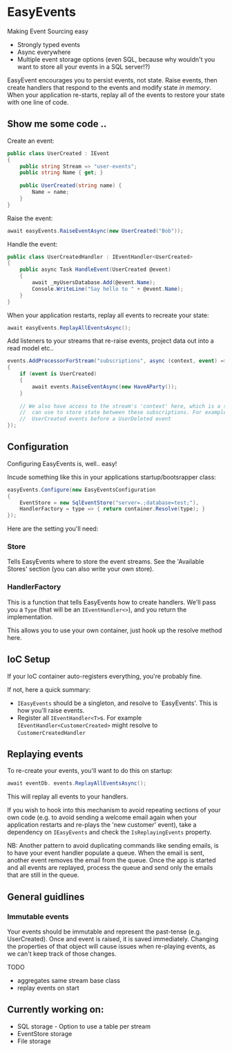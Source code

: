 # EasyEvents

Making Event Sourcing easy

- Strongly typed events
- Async everywhere
- Multiple event storage options (even SQL, because why wouldn't you want to store all your events in a SQL server!?)

EasyEvent encourages you to persist events, not state. Raise events, then create handlers that respond to the events and modify state _in memory_. 
When your application re-starts, replay all of the events to restore your state with one line of code.

## Show me some code ..

Create an event:

```csharp
public class UserCreated : IEvent
{
    public string Stream => "user-events";
    public string Name { get; }
    
    public UserCreated(string name) {
        Name = name;
    }
}
```

Raise the event:

```csharp
await easyEvents.RaiseEventAsync(new UserCreated("Bob"));
```

Handle the event:

```csharp
public class UserCreatedHandler : IEventHandler<UserCreated>
{
    public async Task HandleEvent(UserCreated @event)
    {
        await _myUsersDatabase.Add(@event.Name);
        Console.WriteLine("Say hello to " + @event.Name);
    }
}
```

When your application restarts, replay all events to recreate your state:

```csharp
await easyEvents.ReplayAllEventsAsync();
```

Add listeners to your streams that re-raise events, project data out into a read model etc..

```csharp
events.AddProcessorForStream("subscriptions", async (context, event) =>
{
    if (event is UserCreated)
    {
        await events.RaiseEventAsync(new HaveAParty());
    }
    
    // We also have access to the stream's 'context' here, which is a simple Dictionary<string,object> we 
    //  can use to store state between these subscriptions. For example, we could count the number of 
    //  UserCreated events before a UserDeleted event
});
```

## Configuration

Configuring EasyEvents is, well.. easy!

Incude something like this in your applications startup/bootsrapper class:

```csharp
easyEvents.Configure(new EasyEventsConfiguration
{
    EventStore = new SqlEventStore("server=.;database=test;"),
    HandlerFactory = type => { return container.Resolve(type); }
});
```

Here are the setting you'll need:

### Store

Tells EasyEvents where to store the event streams. See the 'Available Stores' section (you can also write your own store).

### HandlerFactory

This is a function that tells EasyEvents how to create handlers. We'll pass you a `Type` (that will be an `IEventHandler<>`), and you return the implementation.

This allows you to use your own container, just hook up the resolve method here.

## IoC Setup

If your IoC container auto-registers everything, you're probably fine.

If not, here a quick summary:

- `IEasyEvents` should be a singleton, and resolve to `EasyEvents'. This is how you'll raise events.
- Register all `IEventHandler<T>`s. For example `IEventHandler<CustomerCreated>` might resolve to `CustomerCreatedHandler`


## Replaying events

To re-create your events, you'll want to do this on startup:

```csharp
await eventDb. events.ReplayAllEventsAsync();
```

This will replay all events to your handlers.

If you wish to hook into this mechanism to avoid repeating sections of your own code (e.g. to avoid sending a welcome email again when your application restarts and re-plays the 'new customer' event), take a dependency on `IEasyEvents` and check the `IsReplayingEvents` property.

NB: Another pattern to avoid duplicating commands like sending emails, is to have your event handler populate a queue. When the email is sent, another event removes the email from the queue. Once the app is started and all events are replayed, process the queue and send only the emails that are still in the queue. 

## General guidlines

### Immutable events
Your events should be immutable and represent the past-tense (e.g. UserCreated).
Once and event is raised, it is saved immediately. Changing the properties of that object will cause issues when re-playing events, as we can't keep track of those changes.

TODO
- aggregates same stream base class
- replay events on start

## Currently working on:
- SQL storage - Option to use a table per stream
- EventStore storage
- File storage

